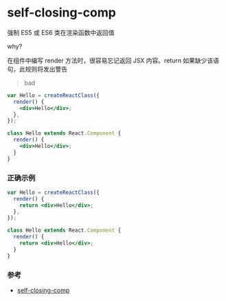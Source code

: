 # self-closing-comp

强制 ES5 或 ES6 类在渲染函数中返回值

why?

在组件中编写 render 方法时，很容易忘记返回 JSX 内容。return 如果缺少该语句，此规则将发出警告
> bad

```jsx
var Hello = createReactClass({
  render() {
    <div>Hello</div>;
  },
});

class Hello extends React.Component {
  render() {
    <div>Hello</div>;
  }
}
```

### 正确示例

```jsx
var Hello = createReactClass({
  render() {
    return <div>Hello</div>;
  },
});

class Hello extends React.Component {
  render() {
    return <div>Hello</div>;
  }
}
```

### 参考

- [self-closing-comp](https://github.com/jsx-eslint/eslint-plugin-react/blob/c42b624d0fb9ad647583a775ab9751091eec066f/docs/rules/self-closing-comp)
